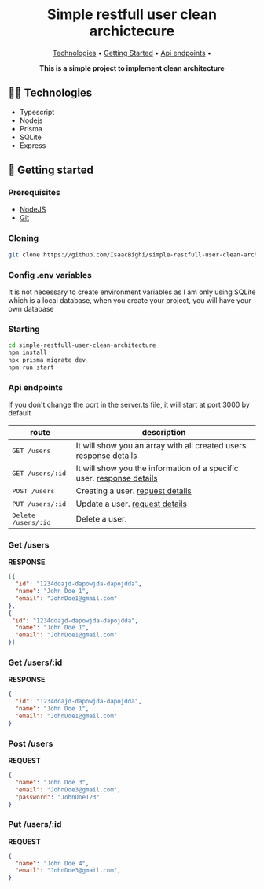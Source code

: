<h1 align="center">Simple restfull user clean archictecure</h1>

<p align="center">
  <a href="#tech">Technologies</a> •
  <a href="#started">Getting Started</a> •
  <a href="#routes">Api endpoints</a> •
</p>

<p align="center">
  <b>This is a simple project to implement clean architecture</b>
</p>


<h2 id="tech">🧑‍💻 Technologies</h2>

- Typescript
- Nodejs
- Prisma
- SQLite
- Express

<h2 id="started">🚀 Getting started</h2>
<h3>Prerequisites</h3>

- [NodeJS](https://nodejs.org/en/download/package-manager)
- [Git](https://git-scm.com/downloads)

<h3>Cloning</h3>

```bash
git clone https://github.com/IsaacBighi/simple-restfull-user-clean-architecture.git
```

<h3>Config .env variables</h3>
It is not necessary to create environment variables as I am only using SQLite which is a local database, when you create your project, you will have your own database

<h3>Starting</h3>

```bash
cd simple-restfull-user-clean-architecture
npm install
npx prisma migrate dev
npm run start
```

<h3>Api endpoints</h3>
If you don't change the port in the server.ts file, it will start at port 3000 by default 


| route               | description     
| --------------------|---------------------
| <kbd>GET /users</kbd>         | It will show you an array with all created users. [response details](#get-/users)
| <kbd>GET /users/:id</kbd>     | It will show you the information of a specific user. [response details](#get-/users/:id)
| <kbd>POST /users</kbd>        | Creating a user. [request details](#post/users)
| <kbd>PUT /users/:id</kbd>     | Update a user. [request details](#put-users/:id)
| <kbd>Delete /users/:id</kbd>  | Delete a user. 


<h3 id="get-/users">Get /users</h3>

**RESPONSE**
```JSON
[{
  "id": "1234doajd-dapowjda-dapojdda",
  "name": "John Doe 1",
  "email": "JohnDoe1@gmail.com"
},
{
 "id": "1234doajd-dapowjda-dapojdda",
  "name": "John Doe 1",
  "email": "JohnDoe1@gmail.com"
}]
```

<h3 id="get-/users/:id">Get /users/:id</h3>

**RESPONSE**
```JSON
{
  "id": "1234doajd-dapowjda-dapojdda",
  "name": "John Doe 1",
  "email": "JohnDoe1@gmail.com"
}
```

<h3 id="post/users">Post /users</h3>

**REQUEST**
```JSON
{
  "name": "John Doe 3",
  "email": "JohnDoe3@gmail.com",
  "password": "JohnDoe123"
}
```

<h3 id="put-users/:id">Put /users/:id</h3>

**REQUEST**
```JSON
{
  "name": "John Doe 4",
  "email": "JohnDoe3@gmail.com",
}
```
